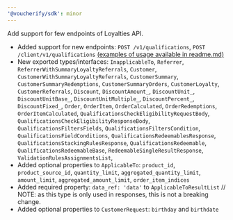 ```yaml
---
'@voucherify/sdk': minor
---
```


Add support for few endpoints of Loyalties API.
- Added support for new endpoints: `POST /v1/qualifications`, `POST /client/v1/qualifications` [(examples of usage available in readme.md)](..%2F..%2Fpackages%2Fsdk%2FREADME.md)
- New exported types/interfaces: `InapplicableTo`, `Referrer`, `ReferrerWithSummaryLoyaltyReferrals`, `Customer`, `CustomerWithSummaryLoyaltyReferrals`, `CustomerSummary`, `CustomerSummaryRedemptions`, `CustomerSummaryOrders`, `CustomerLoyalty`, `CustomerReferrals`, `Discount`, `DiscountAmount_`, `DiscountUnit_`, `DiscountUnitBase_`, `DiscountUnitMultiple_`, `DiscountPercent_`, `DiscountFixed_`, `Order`, `OrderItem`, `OrderCalculated`, `OrderRedemptions`, `OrderItemCalculated`, `QualificationsCheckEligibilityRequestBody`, `QualificationsCheckEligibilityResponseBody`, `QualificationsFiltersFields`, `QualificationsFiltersCondition`, `QualificationsFieldConditions`, `QualificationsRedeemablesResponse`, `QualificationsStackingRulesResponse`, `QualificationsRedeemable`, `QualificationsRedeemableBase`, `RedeemableSingleResultResponse`, `ValidationRulesAssignmentsList`,
- Added optional properties to `ApplicableTo`: `product_id`, `product_source_id`, `quantity_limit`, `aggregated_quantity_limit`, `amount_limit`, `aggregated_amount_limit`, `order_item_indices`
- Added required property: `data_ref: 'data'` to `ApplicableToResultList` // NOTE: as this type is only used in responses, this is not a breaking change.
- Added optional properties to `CustomerRequest`: `birthday` and `birthdate`
